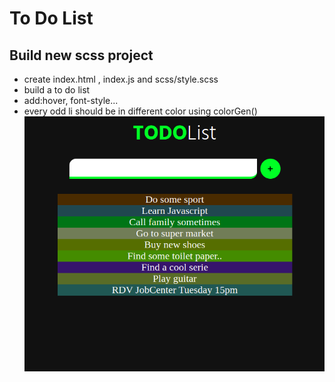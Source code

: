 # To Do List
## Build new scss project
- create index.html , index.js  and  scss/style.scss
- build a to do list 
- add:hover, font-style...
- every odd li should be in different color using colorGen()
![](./readme.png)
